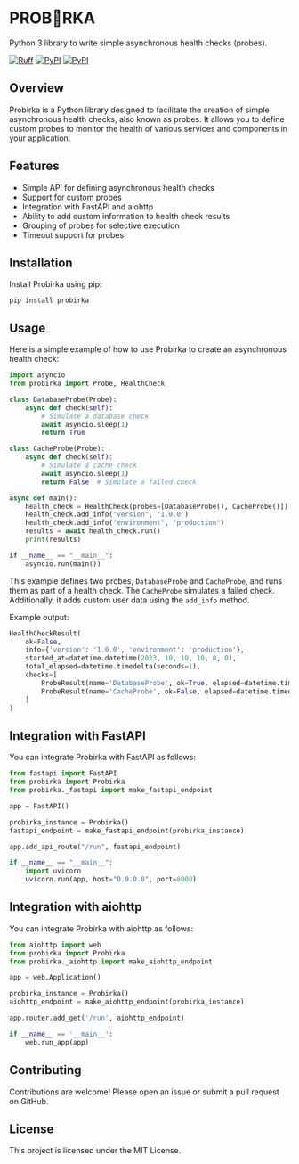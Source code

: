 # PROB🧪RKA

Python 3 library to write simple asynchronous health checks (probes).

[![Ruff](https://img.shields.io/endpoint?url=https://raw.githubusercontent.com/astral-sh/ruff/main/assets/badge/v2.json)](https://github.com/astral-sh/ruff)
[![PyPI](https://img.shields.io/pypi/v/probirka.svg)](https://pypi.python.org/pypi/probirka)
[![PyPI](https://img.shields.io/pypi/dm/probirka.svg)](https://pypi.python.org/pypi/probirka)

## Overview

Probirka is a Python library designed to facilitate the creation of simple asynchronous health checks, also known as probes. It allows you to define custom probes to monitor the health of various services and components in your application.

## Features

- Simple API for defining asynchronous health checks
- Support for custom probes
- Integration with FastAPI and aiohttp
- Ability to add custom information to health check results
- Grouping of probes for selective execution
- Timeout support for probes

## Installation

Install Probirka using pip:

```shell
pip install probirka
```

## Usage

Here is a simple example of how to use Probirka to create an asynchronous health check:

```python
import asyncio
from probirka import Probe, HealthCheck

class DatabaseProbe(Probe):
    async def check(self):
        # Simulate a database check
        await asyncio.sleep(1)
        return True

class CacheProbe(Probe):
    async def check(self):
        # Simulate a cache check
        await asyncio.sleep(1)
        return False  # Simulate a failed check

async def main():
    health_check = HealthCheck(probes=[DatabaseProbe(), CacheProbe()])
    health_check.add_info("version", "1.0.0")
    health_check.add_info("environment", "production")
    results = await health_check.run()
    print(results)

if __name__ == "__main__":
    asyncio.run(main())
```

This example defines two probes, `DatabaseProbe` and `CacheProbe`, and runs them as part of a health check. The `CacheProbe` simulates a failed check. Additionally, it adds custom user data using the `add_info` method.

Example output:

```python
HealthCheckResult(
    ok=False,
    info={'version': '1.0.0', 'environment': 'production'},
    started_at=datetime.datetime(2023, 10, 10, 10, 0, 0),
    total_elapsed=datetime.timedelta(seconds=1),
    checks=[
        ProbeResult(name='DatabaseProbe', ok=True, elapsed=datetime.timedelta(seconds=1)),
        ProbeResult(name='CacheProbe', ok=False, elapsed=datetime.timedelta(seconds=1))
    ]
)
```

## Integration with FastAPI

You can integrate Probirka with FastAPI as follows:

```python
from fastapi import FastAPI
from probirka import Probirka
from probirka._fastapi import make_fastapi_endpoint

app = FastAPI()

probirka_instance = Probirka()
fastapi_endpoint = make_fastapi_endpoint(probirka_instance)

app.add_api_route("/run", fastapi_endpoint)

if __name__ == "__main__":
    import uvicorn
    uvicorn.run(app, host="0.0.0.0", port=8000)
```

## Integration with aiohttp

You can integrate Probirka with aiohttp as follows:

```python
from aiohttp import web
from probirka import Probirka
from probirka._aiohttp import make_aiohttp_endpoint

app = web.Application()

probirka_instance = Probirka()
aiohttp_endpoint = make_aiohttp_endpoint(probirka_instance)

app.router.add_get('/run', aiohttp_endpoint)

if __name__ == '__main__':
    web.run_app(app)
```

## Contributing

Contributions are welcome! Please open an issue or submit a pull request on GitHub.

## License

This project is licensed under the MIT License.
